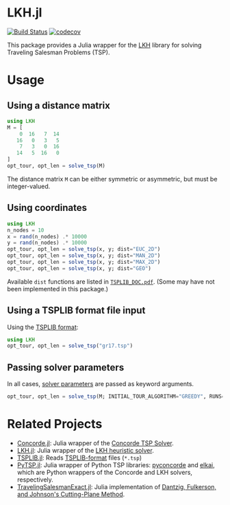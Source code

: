 # LKH.jl

[![Build Status](https://github.com/chkwon/LKH.jl/workflows/CI/badge.svg?branch=master)](https://github.com/chkwon/LKH.jl/actions?query=workflow%3ACI)
[![codecov](https://codecov.io/gh/chkwon/LKH.jl/branch/master/graph/badge.svg)](https://codecov.io/gh/chkwon/LKH.jl)

This package provides a Julia wrapper for the [LKH](http://webhotel4.ruc.dk/~keld/research/LKH/) library for solving Traveling Salesman Problems (TSP). 

# Usage

## Using a distance matrix

```julia
using LKH
M = [
    0  16   7  14
   16   0   3   5
    7   3   0  16
   14   5  16   0 
]
opt_tour, opt_len = solve_tsp(M)
```
The distance matrix `M` can be either symmetric or asymmetric, but must be integer-valued.


## Using coordinates

```julia
using LKH
n_nodes = 10
x = rand(n_nodes) .* 10000
y = rand(n_nodes) .* 10000
opt_tour, opt_len = solve_tsp(x, y; dist="EUC_2D")
opt_tour, opt_len = solve_tsp(x, y; dist="MAN_2D")
opt_tour, opt_len = solve_tsp(x, y; dist="MAX_2D")
opt_tour, opt_len = solve_tsp(x, y; dist="GEO")
```
Available `dist` functions are listed in [`TSPLIB_DOC.pdf`](http://webhotel4.ruc.dk/~keld/research/LKH/LKH-2.0/DOC/TSPLIB_DOC.pdf). (Some may have not been implemented in this package.)

## Using a TSPLIB format file input

Using the [TSPLIB format](http://webhotel4.ruc.dk/~keld/research/LKH/LKH-2.0/DOC/TSPLIB_DOC.pdf):

```julia
using LKH
opt_tour, opt_len = solve_tsp("gr17.tsp")
```

## Passing solver parameters

In all cases, [solver parameters](http://webhotel4.ruc.dk/~keld/research/LKH/LKH-2.0/DOC/LKH-2.0_PARAMETERS.pdf) are passed as keyword arguments.

```julia
opt_tour, opt_len = solve_tsp(M; INITIAL_TOUR_ALGORITHM="GREEDY", RUNS=5)
```
# Related Projects

- [Concorde.jl](https://github.com/chkwon/Concorde.jl): Julia wrapper of the [Concorde TSP Solver](http://www.math.uwaterloo.ca/tsp/concorde/index.html).
- [LKH.jl](https://github.com/chkwon/LKH.jl): Julia wrapper of the [LKH heuristic solver](http://webhotel4.ruc.dk/~keld/research/LKH/).
- [TSPLIB.jl](https://github.com/matago/TSPLIB.jl): Reads [TSPLIB-format](http://webhotel4.ruc.dk/~keld/research/LKH/LKH-2.0/DOC/TSPLIB_DOC.pdf) files (`*.tsp`)
- [PyTSP.jl](https://github.com/chkwon/PyTSP.jl): Julia wrapper of Python TSP libraries: [pyconcorde](https://github.com/jvkersch/pyconcorde) and [elkai](https://github.com/filipArena/elkai), which are Python wrappers of the Concorde and LKH solvers, respectively.
- [TravelingSalesmanExact.jl](https://github.com/ericphanson/TravelingSalesmanExact.jl): Julia implementation of [Dantzig, Fulkerson, and Johnson's Cutting-Plane Method](https://doi.org/10.1287/opre.2.4.393).
